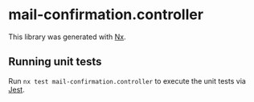 # mail-confirmation.controller

This library was generated with [Nx](https://nx.dev).

## Running unit tests

Run `nx test mail-confirmation.controller` to execute the unit tests via [Jest](https://jestjs.io).
